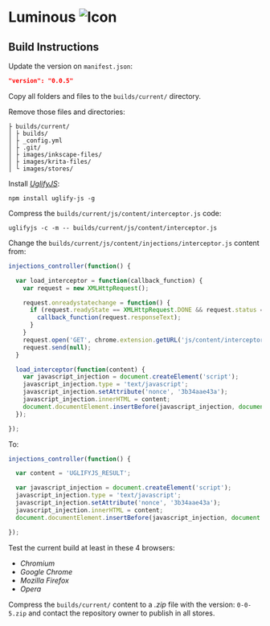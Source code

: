# Luminous ![Icon](../images/icons/48.png)

## Build Instructions

Update the version on `manifest.json`:
```json
"version": "0.0.5"
```

Copy all folders and files to the `builds/current/` directory.

Remove those files and directories:
```
├ builds/current/
│ ├ builds/
│ ├ _config.yml
│ ├ .git/
│ ├ images/inkscape-files/
│ ├ images/krita-files/
│ └ images/stores/
```

Install [*UglifyJS*](https://github.com/mishoo/UglifyJS):
```shell
npm install uglify-js -g
```

Compress the `builds/current/js/content/interceptor.js` code:
```shell
uglifyjs -c -m -- builds/current/js/content/interceptor.js
```

Change the `builds/current/js/content/injections/interceptor.js` content from:

```javascript
injections_controller(function() {

  var load_interceptor = function(callback_function) {
    var request = new XMLHttpRequest();

    request.onreadystatechange = function() {
      if (request.readyState == XMLHttpRequest.DONE && request.status == 200) {
        callback_function(request.responseText);
      }
    }
    request.open('GET', chrome.extension.getURL('js/content/interceptor.js'), true);
    request.send(null);
  }

  load_interceptor(function(content) {
    var javascript_injection = document.createElement('script');
    javascript_injection.type = 'text/javascript';
    javascript_injection.setAttribute('nonce', '3b34aae43a');
    javascript_injection.innerHTML = content;
    document.documentElement.insertBefore(javascript_injection, document.documentElement.firstChild);
  });

});
```

To:
```javascript
injections_controller(function() {

  var content = 'UGLIFYJS_RESULT';

  var javascript_injection = document.createElement('script');
  javascript_injection.type = 'text/javascript';
  javascript_injection.setAttribute('nonce', '3b34aae43a');
  javascript_injection.innerHTML = content;
  document.documentElement.insertBefore(javascript_injection, document.documentElement.firstChild);

});
```

Test the current build at least in these 4 browsers:

- *Chromium*
- *Google Chrome*
- *Mozilla Firefox*
- *Opera*

Compress the `builds/current/` content to a *.zip* file with the version: `0-0-5.zip` and contact the repository owner to publish in all stores.
